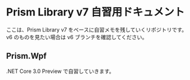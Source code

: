 # Prism Library v7 自習用ドキュメント

ここは、Prism Library v7 をベースに自習メモを残していくリポジトリです。
v6 のものを見たい場合は v6 ブランチを確認してください。

## Prism.Wpf

.NET Core 3.0 Preview で自習していきます。

